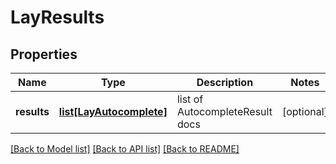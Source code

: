 # LayResults

## Properties
Name | Type | Description | Notes
------------ | ------------- | ------------- | -------------
**results** | [**list[LayAutocomplete]**](LayAutocomplete.md) | list of AutocompleteResult docs | [optional] 

[[Back to Model list]](../README.md#documentation-for-models) [[Back to API list]](../README.md#documentation-for-api-endpoints) [[Back to README]](../README.md)

